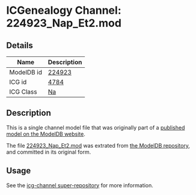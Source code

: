 # ICGenealogy Channel: 224923\_Nap\_Et2.mod

## Details

Name | Description
---- | -----------
ModelDB id | [224923](http://senselab.med.yale.edu/ModelDB/ShowModel.cshtml?model=224923)
ICG id | [4784](http://icg.neurotheory.ox.ac.uk/channels/2/4784)
ICG Class | [Na](http://icg.neurotheory.ox.ac.uk/channels/2)

## Description

This is a single channel model file that was originally part of a [published model on the ModelDB website](http://senselab.med.yale.edu/mModelDB/ShowModel.cshtml?model=224923).

The file [224923\_Nap\_Et2.mod](224923_Nap_Et2.mod) was extrated from [the ModelDB repository](http://senselab.med.yale.edu/ModelDB/ShowModel.cshtml?model=224923), and committed in its original form.

## Usage

See the [icg-channel super-repository](https://github.com/icgenealogy/icg-channels) for more information.